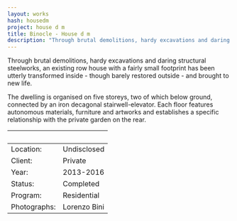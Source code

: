 ```yaml
---
layout: works
hash: housedm
project: house d m
title: Binocle - House d m
description: "Through brutal demolitions, hardy excavations and daring structural steelworks, an existing row house with a fairly small footprint has been utterly transformed"
---
```


Through brutal demolitions, hardy excavations and daring structural steelworks, an existing row house with a fairly small footprint has been utterly transformed inside - though barely restored outside - and brought to new life.

The dwelling is organised on five storeys, two of which below ground, connected by an iron  decagonal stairwell-elevator. Each floor features autonomous materials, furniture and artworks and establishes a specific relationship with the private garden on the rear.



|&nbsp;|&nbsp;|
|:---------------|:--------------------------------|
| Location:    | Undisclosed  |
| Client:      | Private      |
| Year:        | 2013-2016    |
| Status:      | Completed    |
| Program:     | Residential  |
| Photographs: | Lorenzo Bini |
